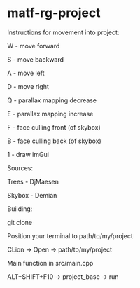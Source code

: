 # matf-rg-project
Instructions for movement into project:

W - move forward

S - move backward

A - move left

D - move right

Q - parallax mapping decrease

E - parallax mapping increase

F - face culling front (of skybox)

B - face culling back (of skybox)

1 - draw imGui

Sources:

Trees - DjMaesen

Skybox - Demian

Building:

git clone

Position your terminal to path/to/my/project

CLion -> Open -> path/to/my/project

Main function in src/main.cpp

ALT+SHIFT+F10 -> project_base -> run
